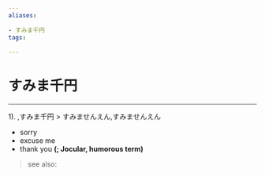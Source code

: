 ```yaml
---
aliases:
    
- すみま千円
tags:
    
---
```


# すみま千円
---
1).
,すみま千円 > すみませんえん,すみませんえん

- sorry
- excuse me
- thank you
**(; Jocular, humorous term)**
> see also: 
            